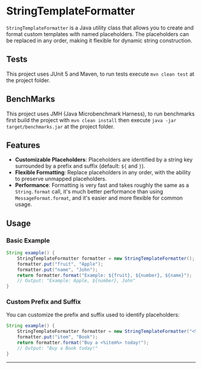 # StringTemplateFormatter

`StringTemplateFormatter` is a Java utility class that allows you to create and format custom templates with named
placeholders. The placeholders can be replaced in any order, making it flexible for dynamic string construction.

## Tests

This project uses JUnit 5 and Maven, to run tests execute `mvn clean test` at the project folder.

## BenchMarks

This project uses JMH (Java Microbenchmark Harness), to run benchmarks first build the project with `mvn clean install`
then execute `java -jar target/benchmarks.jar` at the project folder.

## Features

* **Customizable Placeholders**: Placeholders are identified by a string key surrounded by a prefix and suffix (default:
  `${` and `}`).
* **Flexible Formatting**: Replace placeholders in any order, with the ability to preserve unmapped placeholders.
* **Performance**: Formatting is very fast and takes roughly the same as a `String.format` call, it's much better
  performance than using `MessageFormat.format`, and it's easier and more flexible for common usage.

## Usage

### Basic Example

```java
String example() {
	StringTemplateFormatter formatter = new StringTemplateFormatter();
	formatter.put("fruit", "Apple");
	formatter.put("name", "John");
	return formatter.format("Example: ${fruit}, ${number}, ${name}");
	// Output: "Example: Apple, ${number}, John"
}
```

### Custom Prefix and Suffix

You can customize the prefix and suffix used to identify placeholders:

```java
String example() {
	StringTemplateFormatter formatter = new StringTemplateFormatter("<%", "%>");
	formatter.put("item", "Book");
	return formatter.format("Buy a <%item%> today!");
	// Output: "Buy a Book today!"
}
```

---